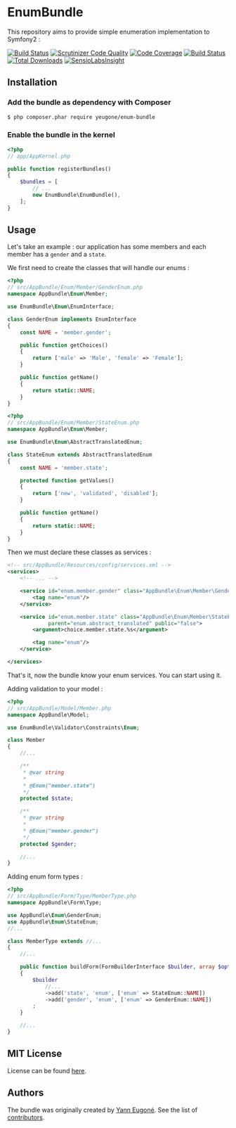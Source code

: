 EnumBundle
==============

This repository aims to provide simple enumeration implementation to Symfony2 :


[![Build Status](https://api.travis-ci.org/yann-eugone/enum-bundle.png?branch=master)](https://travis-ci.org/yann-eugone/enum-bundle)
[![Scrutinizer Code Quality](https://scrutinizer-ci.com/g/yann-eugone/enum-bundle/badges/quality-score.png?b=master)](https://scrutinizer-ci.com/g/yann-eugone/enum-bundle/?branch=master)
[![Code Coverage](https://scrutinizer-ci.com/g/yann-eugone/enum-bundle/badges/coverage.png?b=master)](https://scrutinizer-ci.com/g/yann-eugone/enum-bundle/?branch=master)
[![Build Status](https://scrutinizer-ci.com/g/yann-eugone/enum-bundle/badges/build.png?b=master)](https://scrutinizer-ci.com/g/yann-eugone/enum-bundle/build-status/master)
[![Total Downloads](https://poser.pugx.org/yeugone/enum-bundle/downloads.png)](https://packagist.org/packages/yeugone/enum-bundle)
[![SensioLabsInsight](https://insight.sensiolabs.com/projects/a3246c63-abbf-4605-98ca-33295a547338/mini.png)](https://insight.sensiolabs.com/projects/a3246c63-abbf-4605-98ca-33295a547338)


Installation
------------

### Add the bundle as dependency with Composer

``` bash
$ php composer.phar require yeugone/enum-bundle
```

### Enable the bundle in the kernel

``` php
<?php
// app/AppKernel.php

public function registerBundles()
{
    $bundles = [
        // ...
        new EnumBundle\EnumBundle(),
    ];
}
```


Usage
-----

Let's take an example : our application has some members and each member has a `gender` and a `state`.

We first need to create the classes that will handle our enums :

``` php
<?php
// src/AppBundle/Enum/Member/GenderEnum.php
namespace AppBundle\Enum\Member;

use EnumBundle\Enum\EnumInterface;

class GenderEnum implements EnumInterface
{
    const NAME = 'member.gender';

    public function getChoices()
    {
        return ['male' => 'Male', 'female' => 'Female'];
    }

    public function getName()
    {
        return static::NAME;
    }
}
```

``` php
<?php
// src/AppBundle/Enum/Member/StateEnum.php
namespace AppBundle\Enum\Member;

use EnumBundle\Enum\AbstractTranslatedEnum;

class StateEnum extends AbstractTranslatedEnum
{
    const NAME = 'member.state';

    protected function getValues()
    {
        return ['new', 'validated', 'disabled'];
    }

    public function getName()
    {
        return static::NAME;
    }
}
```

Then we must declare these classes as services :

``` xml
<!-- src/AppBundle/Resources/config/services.xml -->
<services>
    <!-- ... -->

    <service id="enum.member.gender" class="AppBundle\Enum\Member\GenderEnum" public="false">
        <tag name="enum"/>
    </service>

    <service id="enum.member.state" class="AppBundle\Enum\Member\StateEnum" 
             parent="enum.abstract_translated" public="false">
        <argument>choice.member.state.%s</argument>

        <tag name="enum"/>
    </service>

</services>
```

That's it, now the bundle know your enum services. You can start using it.

Adding validation to your model :

``` php
<?php
// src/AppBundle/Model/Member.php
namespace AppBundle\Model;

use EnumBundle\Validator\Constraints\Enum;

class Member
{
    //...

    /**
     * @var string
     *
     * @Enum("member.state")
     */
    protected $state;

    /**
     * @var string
     *
     * @Enum("member.gender")
     */
    protected $gender;

    //...
}
```

Adding enum form types :

``` php
<?php
// src/AppBundle/Form/Type/MemberType.php
namespace AppBundle\Form\Type;

use AppBundle\Enum\GenderEnum;
use AppBundle\Enum\StateEnum;
//...

class MemberType extends //...
{
    //...

    public function buildForm(FormBuilderInterface $builder, array $options)
    {
        $builder
            //...
            ->add('state', 'enum', ['enum' => StateEnum::NAME])
            ->add('gender', 'enum', ['enum' => GenderEnum::NAME])
        ;
    }

    //...
}
```


MIT License
-----------

License can be found [here](https://github.com/yann-eugone/enum-bundle/blob/master/Resources/meta/LICENSE).


Authors
-------

The bundle was originally created by [Yann Eugoné](https://github.com/yann-eugone).
See the list of [contributors](https://github.com/yann-eugone/enum-bundle/contributors).
